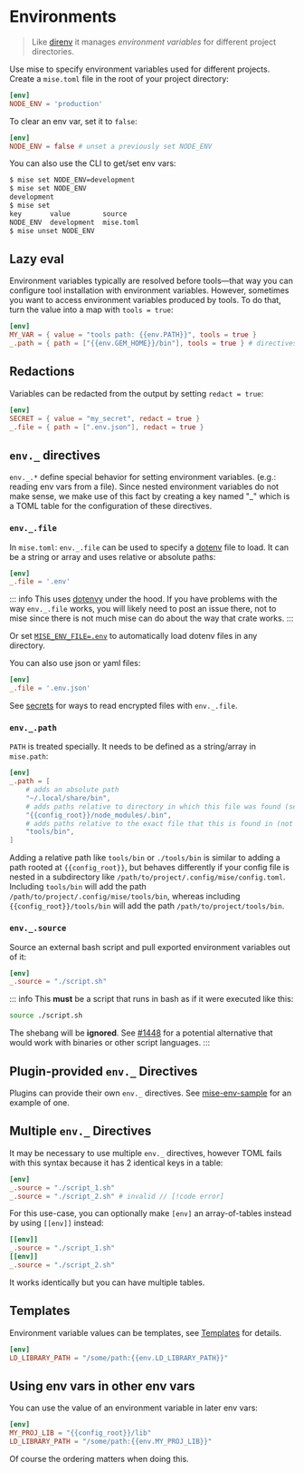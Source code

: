 # Environments

> Like [direnv](https://github.com/direnv/direnv) it
> manages _environment variables_ for
> different project directories.

Use mise to specify environment variables used for different projects. Create a `mise.toml` file
in the root of your project directory:

```toml [mise.toml]
[env]
NODE_ENV = 'production'
```

To clear an env var, set it to `false`:

```toml [mise.toml]
[env]
NODE_ENV = false # unset a previously set NODE_ENV
```

You can also use the CLI to get/set env vars:

```sh
$ mise set NODE_ENV=development
$ mise set NODE_ENV
development
$ mise set
key       value        source
NODE_ENV  development  mise.toml
$ mise unset NODE_ENV
```

## Lazy eval

Environment variables typically are resolved before tools—that way you can configure tool installation
with environment variables. However, sometimes you want to access environment variables produced by
tools. To do that, turn the value into a map with `tools = true`:

```toml
[env]
MY_VAR = { value = "tools path: {{env.PATH}}", tools = true }
_.path = { path = ["{{env.GEM_HOME}}/bin"], tools = true } # directives may also set tools = true
```

## Redactions

Variables can be redacted from the output by setting `redact = true`:

```toml
[env]
SECRET = { value = "my_secret", redact = true }
_.file = { path = [".env.json"], redact = true }
```

## `env._` directives

`env._.*` define special behavior for setting environment variables. (e.g.: reading env vars
from a file). Since nested environment variables do not make sense,
we make use of this fact by creating a key named "\_" which is a
TOML table for the configuration of these directives.

### `env._.file`

In `mise.toml`: `env._.file` can be used to specify a [dotenv](https://dotenv.org) file to load.
It can be a string or array and uses relative or absolute paths:

```toml
[env]
_.file = '.env'
```

::: info
This uses [dotenvy](https://crates.io/crates/dotenvy) under the hood. If you have problems with
the way `env._.file` works, you will likely need to post an issue there,
not to mise since there is not much mise can do about the way that crate works.
:::

Or set [`MISE_ENV_FILE=.env`](/configuration#mise-env-file) to automatically load dotenv files in any
directory.

You can also use json or yaml files:

```toml
[env]
_.file = '.env.json'
```

See [secrets](/environments/secrets) for ways to read encrypted files with `env._.file`.

### `env._.path`

`PATH` is treated specially. It needs to be defined as a string/array in `mise.path`:

```toml
[env]
_.path = [
    # adds an absolute path
    "~/.local/share/bin",
    # adds paths relative to directory in which this file was found (see below for details), not PWD
    "{{config_root}}/node_modules/.bin",
    # adds paths relative to the exact file that this is found in (not PWD)
    "tools/bin",
]
```

Adding a relative path like `tools/bin` or `./tools/bin` is similar to adding a path rooted at <span v-pre>`{{config_root}}`</span>, but behaves differently if your config file is nested in a subdirectory like `/path/to/project/.config/mise/config.toml`. Including `tools/bin` will add the path `/path/to/project/.config/mise/tools/bin`, whereas including <span v-pre>`{{config_root}}/tools/bin`</span> will add the path `/path/to/project/tools/bin`.

### `env._.source`

Source an external bash script and pull exported environment variables out of it:

```toml
[env]
_.source = "./script.sh"
```

::: info
This **must** be a script that runs in bash as if it were executed like this:

```sh
source ./script.sh
```

The shebang will be **ignored**. See [#1448](https://github.com/jdx/mise/issues/1448)
for a potential alternative that would work with binaries or other script languages.
:::

## Plugin-provided `env._` Directives

Plugins can provide their own `env._` directives. See [mise-env-sample](https://github.com/jdx/mise-env-sample) for an example of one.

## Multiple `env._` Directives

It may be necessary to use multiple `env._` directives, however TOML fails with this syntax
because it has 2 identical keys in a table:

```toml
[env]
_.source = "./script_1.sh"
_.source = "./script_2.sh" # invalid // [!code error]
```

For this use-case, you can optionally make `[env]` an array-of-tables instead by using `[[env]]` instead:

```toml
[[env]]
_.source = "./script_1.sh"
[[env]]
_.source = "./script_2.sh"
```

It works identically but you can have multiple tables.

## Templates

Environment variable values can be templates, see [Templates](/templates) for details.

```toml
[env]
LD_LIBRARY_PATH = "/some/path:{{env.LD_LIBRARY_PATH}}"
```

## Using env vars in other env vars

You can use the value of an environment variable in later env vars:

```toml
[env]
MY_PROJ_LIB = "{{config_root}}/lib"
LD_LIBRARY_PATH = "/some/path:{{env.MY_PROJ_LIB}}"
```

Of course the ordering matters when doing this.
